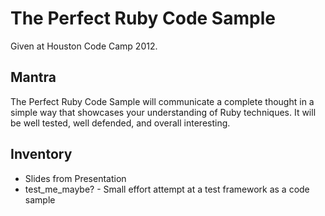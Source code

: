 # The Perfect Ruby Code Sample

Given at Houston Code Camp 2012.

## Mantra

The Perfect Ruby Code Sample will communicate a complete thought in a simple way that showcases your understanding of Ruby techniques. It will be well tested, well defended, and overall interesting.

## Inventory

* Slides from Presentation
* test_me_maybe? - Small effort attempt at a test framework as a code sample
